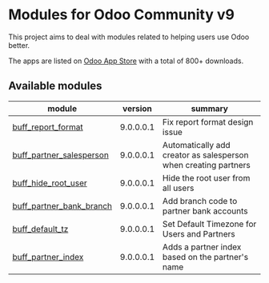 Modules for Odoo Community v9
==============================

This project aims to deal with modules related to helping users use Odoo better.

The apps are listed on [Odoo App Store](https://apps.odoo.com/apps/browse?repo_maintainer_id=189507) with a total of 800+ downloads.

[//]: # (addons)

Available modules
----------------
module | version | summary
--- | --- | ---
[buff_report_format](buff_report_format/) | 9.0.0.0.1 | Fix report format design issue
[buff_partner_salesperson](buff_partner_salesperson/) | 9.0.0.0.1 | Automatically add creator as salesperson when creating partners
[buff_hide_root_user](buff_hide_root_user/) | 9.0.0.0.1 | Hide the root user from all users
[buff_partner_bank_branch](buff_partner_bank_branch/) | 9.0.0.0.1 | Add branch code to partner bank accounts
[buff_default_tz](buff_default_tz/) | 9.0.0.0.1 | Set Default Timezone for Users and Partners
[buff_partner_index](buff_partner_index/) | 9.0.0.0.1 | Adds a partner index based on the partner's name

[//]: # (end addons)
